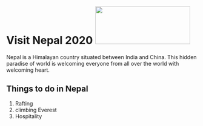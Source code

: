#  Visit Nepal 2020 <img src="https://i2.wp.com/neostuffs.com/wp-content/uploads/2018/06/Visit-nepal-2020.jpg?fit=1200%2C720" width="250" height="100">
 
 Nepal is a Himalayan country situated between India and China. This hidden paradise of world is welcoming everyone from all over the world with welcoming heart.

## Things to do in Nepal
 1. Rafting
 2. climbing Everest
 3. Hospitality
 

 

